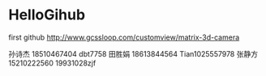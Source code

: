 # HelloGihub
first github
http://www.gcssloop.com/customview/matrix-3d-camera

孙诗杰  18510467404  dbt7758
田胜娟  18613844564  Tian1025557978
张静方  15210222560  19931028zjf
